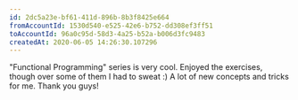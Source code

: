 ```yaml
---
id: 2dc5a23e-bf61-411d-896b-8b3f8425e664
fromAccountId: 1530d540-e525-42e6-b752-dd308ef3ff51
toAccountId: 96a0c95d-58d3-4a25-b52a-b006d3fc9483
createdAt: 2020-06-05 14:26:30.107296	
---
```


"Functional Programming" series is very cool.
Enjoyed the exercises, though over some of them I had to sweat :)
A lot of new concepts and tricks for me. Thank you guys!
